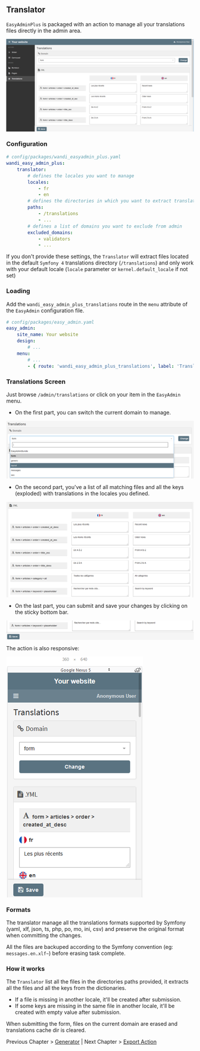 ## Translator

`EasyAdminPlus` is packaged with an action to manage all your translations files directly in the admin area.

<img src="images/translations-desktop.png" align="center" alt="Translations Desktop" />

### Configuration

```yaml
# config/packages/wandi_easyadmin_plus.yaml
wandi_easy_admin_plus:
    translator:
        # defines the locales you want to manage
        locales:
            - fr
            - en
        # defines the directories in which you want to extract translations files
        paths:
            - /translations
            - ...
        # defines a list of domains you want to exclude from admin
        excluded_domains:
            - validators
            - ...
```

If you don't provide these settings, the `Translator` will extract files located in the default `Symfony 4` translations directory (`/translations`) and only work with your default locale (`locale` parameter or `kernel.default_locale` if not set)

### Loading

Add the `wandi_easy_admin_plus_translations` route in the `menu` attribute of the `EasyAdmin` configuration file.

```yaml
# config/packages/easy_admin.yaml
easy_admin:
    site_name: Your website
    design:
        # ...
    menu:
        # ...
        - { route: 'wandi_easy_admin_plus_translations', label: 'Translations', icon: 'globe' }
```

### Translations Screen

Just browse `/admin/translations` or click on your item in the `EasyAdmin` menu.

* On the first part, you can switch the current domain to manage.

<img src="images/translations-desktop-domains.png" align="center" alt="Translations Domains" />

* On the second part, you've a list of all matching files and all the keys (exploded) with translations in the locales you defined.

<img src="images/translations-desktop-translations.png" align="center" alt="Translations files, keys & values" />

* On the last part, you can submit and save your changes by clicking on the sticky bottom bar.

<img src="images/translations-desktop-save.png" align="center" alt="Translations Save" />

The action is also responsive:

<img src="images/translations-mobile.png" align="center" alt="Translations Mobile" />

### Formats

The translator manage all the translations formats supported by Symfony (yaml, xlf, json, ts, php, po, mo, ini, csv) and preserve the original format when committing the changes.

All the files are backuped according to the Symfony convention (eg: `messages.en.xlf~`) before erasing task complete.

### How it works

The `Translator` list all the files in the directories paths provided, it extracts all the files and all the keys from the dictionaries.

- If a file is missing in another locale, it'll be created after submission.
- If some keys are missing in the same file in another locale, it'll be created with empty value after submission.

When submitting the form, files on the current domain are erased and translations cache dir is cleared.

Previous Chapter > [Generator](chapter-2.md) | Next Chapter > [Export Action](chapter-4.md)